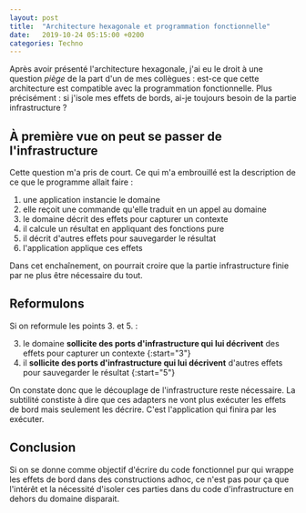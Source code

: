 ```yaml
---
layout: post
title:  "Architecture hexagonale et programmation fonctionnelle"
date:   2019-10-24 05:15:00 +0200
categories: Techno
---
```

Après avoir présenté l'architecture hexagonale, j'ai eu le droit à une question _piège_ de la part d'un de mes
collègues : est-ce que cette architecture est compatible avec la programmation fonctionnelle. Plus précisément : si
j'isole mes effets de bords, ai-je toujours besoin de la partie infrastructure ?

## À première vue on peut se passer de l'infrastructure

Cette question m'a pris de court. Ce qui m'a embrouillé est la description de ce que le programme allait faire :

 1. une application instancie le domaine
 2. elle reçoit une commande qu'elle traduit en un appel au domaine
 3. le domaine décrit des effets pour capturer un contexte
 4. il calcule un résultat en appliquant des fonctions pure
 5. il décrit d'autres effets pour sauvegarder le résultat
 6. l'application applique ces effets

Dans cet enchaînement, on pourrait croire que la partie infrastructure finie par ne plus être nécessaire du tout.

## Reformulons

Si on reformule les points 3. et 5. :

 3. le domaine **sollicite des ports d'infrastructure qui lui décrivent** des effets pour capturer un contexte
{:start="3"}
 5. il **sollicite des ports d'infrastructure qui lui décrivent** d'autres effets pour sauvegarder le résultat
{:start="5"}

On constate donc que le découplage de l'infrastructure reste nécessaire. La subtilité constiste à dire que ces adapters
ne vont plus exécuter les effets de bord mais seulement les décrire. C'est l'application qui finira par les exécuter.

## Conclusion

Si on se donne comme objectif d'écrire du code fonctionnel pur qui wrappe les effets de bord dans des constructions
adhoc, ce n'est pas pour ça que l'intérêt et la nécessité d'isoler ces parties dans du code d'infrastructure en dehors
du domaine disparait. 